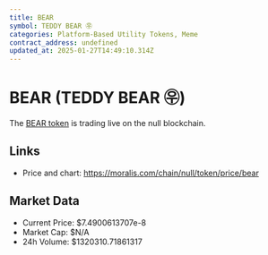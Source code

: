 ```yaml
---
title: BEAR
symbol: TEDDY BEAR ㉾
categories: Platform-Based Utility Tokens, Meme
contract_address: undefined
updated_at: 2025-01-27T14:49:10.314Z
---
```


# BEAR (TEDDY BEAR ㉾)
The [BEAR token](https://moralis.com/chain/null/token/price/bear) is trading live on the null blockchain.

## Links
- Price and chart: https://moralis.com/chain/null/token/price/bear

## Market Data
- Current Price: $7.4900613707e-8
- Market Cap: $N/A
- 24h Volume: $1320310.71861317
